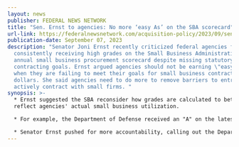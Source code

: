 ```yaml
---
layout: news
publisher: FEDERAL NEWS NETWORK
title: "Sen. Ernst to agencies: No more ‘easy As’ on the SBA scorecard"
url-link: https://federalnewsnetwork.com/acquisition-policy/2023/09/sen-ernst-to-agencies-no-more-easy-as-on-the-sba-scorecard/
publication-date: September 07, 2023
description: "Senator Joni Ernst recently criticized federal agencies for
  consistently receiving high grades on the Small Business Administration's
  annual small business procurement scorecard despite missing statutory
  contracting goals. Ernst argued agencies should not be earning \"easy As\"
  when they are failing to meet their goals for small business contracting
  dollars. She said agencies need to do more to remove barriers to entry and
  actively contract with small firms. "
synopsis: >-
  * Ernst suggested the SBA reconsider how grades are calculated to better
  reflect agencies' actual small business utilization.

  * For example, the Department of Defense received an "A" on the latest scorecard despite awarding only 26.5% of contracts to small businesses.

  * S﻿enator Ernst pushed for more accountability, calling out the Department of Energy and the General Services Administration for also underperforming small business goals while maintaining high grades. She urged incorporating scorecard results into officials’ evaluations.
---
```

